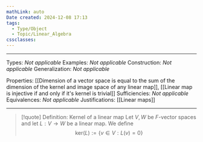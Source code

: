 ```yaml
---
mathLink: auto
Date created: 2024-12-08 17:13
tags:
  - Type/Object
  - Topic/Linear_Algebra
cssclasses:
---
```


---  

Types: _Not applicable_
Examples: _Not applicable_
Construction: _Not applicable_
Generalization: _Not applicable_

Properties: [[Dimension of a vector space is equal to the sum of the dimension of the kernel and image space of any linear map]], [[Linear map is injective if and only if it's kernel is trivial]]
Sufficiencies: _Not applicable_
Equivalences: _Not applicable_
Justifications: [[Linear maps]]

---

> [!quote] Definition: Kernel of a linear map
> Let $V,W$ be $F$-vector spaces and let $L:V\to W$ be a linear map. We define $$ \text{ker} (L):= \{ v\in V: L(v)=0 \} $$


